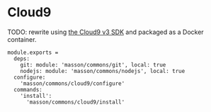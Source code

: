 
# Cloud9

TODO: rewrite using [the Cloud9 v3 SDK](https://github.com/c9/core/) and
packaged as a Docker container.

    module.exports =
      deps:
        git: module: 'masson/commons/git', local: true
        nodejs: module: 'masson/commons/nodejs', local: true
      configure:
        'masson/commons/cloud9/configure'
      commands:
        'install':
          'masson/commons/cloud9/install'
